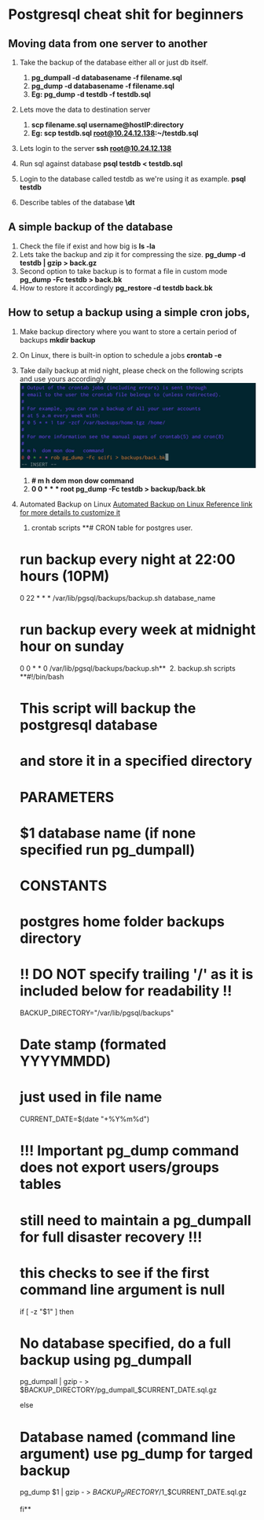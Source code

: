 # Postgresql cheat shit for beginners

## Moving data from one server to another 
1. Take the backup of the database either all or just db itself.
	1. **pg_dumpall -d databasename -f filename.sql**
	2. **pg_dump -d databasename -f filename.sql**
	3. **Eg: pg_dump -d testdb -f testdb.sql**

2. Lets move the data to destination server
	1. **scp filename.sql username@hostIP:directory**
	2. **Eg: scp testdb.sql root@10.24.12.138:~/testdb.sql**

3. Lets login to the server
**ssh root@10.24.12.138**
4. Run sql against database
**psql testdb < testdb.sql**
5. Login to the database called testdb as we're using it as example.
**psql testdb**
6. Describe tables of the database
**\dt**
## A simple backup of the database
1. Check the file if exist and how big is 
**ls -la**
2. Lets take the backup and zip it for compressing the size.
**pg_dump -d testdb | gzip > back.gz**
3. Second option to take backup is to format a file in custom mode
**pg_dump -Fc testdb > back.bk**
4. How to restore it accordingly 
**pg_restore -d testdb back.bk**
## How to setup a backup using a simple cron jobs,
1. Make backup directory where you want to store a certain period of backups
**mkdir backup**
2. On Linux, there is built-in option to schedule a jobs
**crontab -e**
3. Take daily backup at mid night, please check on the following scripts and use yours accordingly
![](https://github.com/HodardHazwinayo/Hadoop-Spark-NuoDB-Confluent-Platforms-Stack-Cheat_Shit/blob/master/Images/readme.png)
	1. **# m h dom mon dow  command**
	2. **0 0 * * * root pg_dump -Fc testdb > backup/back.bk** 
4. Automated Backup on Linux 
[Automated Backup on Linux Reference link for more details to customize it](https://wiki.postgresql.org/wiki/Automated_Backup_on_Linux)
	1. crontab scripts
	**# CRON table for postgres user.
	 
	# run backup every night at 22:00 hours (10PM)
	0 22 * * * /var/lib/pgsql/backups/backup.sh database_name
	 
	# run backup every week at midnight hour on sunday
	0 0 * * 0 /var/lib/pgsql/backups/backup.sh**
	![]()
	2. backup.sh scripts
	**#!/bin/bash
	# This script will backup the postgresql database
	# and store it in a specified directory
	 
	# PARAMETERS
	# $1 database name (if none specified run pg_dumpall)
	 
	# CONSTANTS
	# postgres home folder backups directory
	# !! DO NOT specify trailing '/' as it is included below for readability !!
	BACKUP_DIRECTORY="/var/lib/pgsql/backups"
	 
	# Date stamp (formated YYYYMMDD)
	# just used in file name
	CURRENT_DATE=$(date "+%Y%m%d")
	 
	# !!! Important pg_dump command does not export users/groups tables
	# still need to maintain a pg_dumpall for full disaster recovery !!!
	 
	# this checks to see if the first command line argument is null
	if [ -z "$1" ]
	then
	# No database specified, do a full backup using pg_dumpall
	pg_dumpall | gzip - > $BACKUP_DIRECTORY/pg_dumpall_$CURRENT_DATE.sql.gz
	 
	else
	# Database named (command line argument) use pg_dump for targed backup
	pg_dump $1 | gzip - > $BACKUP_DIRECTORY/$1_$CURRENT_DATE.sql.gz
	 
	fi**
	![]()



